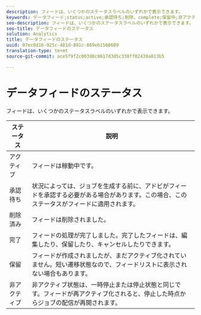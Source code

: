 ```yaml
---
description: フィードは、いくつかのステータスラベルのいずれかで表示できます。
keywords: データフィード;status;active;承認待ち;削除、complete;保留中;非アクティブ
seo-description: フィードは、いくつかのステータスラベルのいずれかで表示できます。
seo-title: データフィードのステータス
solution: Analytics
title: データフィードのステータス
uuid: 07ec0d16-925c-481d-801c-869eb1568689
translation-type: tm+mt
source-git-commit: ace5f9f2c003d8c0617d3d5c338ff02439a013b5

---
```



# データフィードのステータス

フィードは、いくつかのステータスラベルのいずれかで表示できます。

| ステータス | 説明 |
|---|---|
| アクティブ | フィードは稼動中です。 |
| 承認待ち | 状況によっては、ジョブを生成する前に、アドビがフィードを承認する必要がある場合があります。この場合、このステータスがフィードに適用されます。 |
| 削除済み | フィードは削除されました。 |
| 完了 | フィードの処理が完了しました。完了したフィードは、編集したり、保留したり、キャンセルしたりできます。 |
| 保留 | フィードが作成されましたが、まだアクティブ化されていません。短い遷移状態なので、フィードリストに表示されない場合もあります。 |
| 非アクティブ | 非アクティブ状態は、一時停止または停止状態と同じです。フィードが再アクティブ化されると、停止した時点からジョブの配信が再開されます。 |